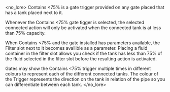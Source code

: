 <no_lore>
Contains <75% is a gate trigger provided on any gate placed that has a tank placed next to it.

Whenever the Contains <75% gate tigger is selected, the selected connected action will only be activated when the connected tank is at less than 75% capacity.

When Contains <75% and the gate installed has parameters available, the Filter slot next to it becomes availible as a parameter.
Placing a fluid container in the filter slot allows you check if the tank has less than 75% of the fluid selected in the filter slot before the resulting action is activated.

Gates may show the Contains <75% trigger multiple times in different colours to represent each of the different connected tanks.
The colour of the Trigger represents the direction on the tank in relation of the pipe so you can differentiate between each tank.
</no_lore>